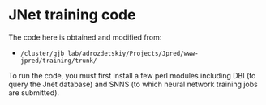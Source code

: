 # JNet training code

The code here is obtained and modified from:

* `/cluster/gjb_lab/adrozdetskiy/Projects/Jpred/www-jpred/training/trunk/`

To run the code, you must first install a few perl modules including DBI (to query the Jnet database) and SNNS (to which neural network training jobs are submitted).
